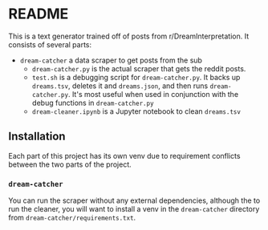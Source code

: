 # README

This is a text generator trained off of posts from r/DreamInterpretation. It consists of several parts:

- `dream-catcher` a data scraper to get posts from the sub
    - `dream-catcher.py` is the actual scraper that gets the reddit posts.
    - `test.sh` is a debugging script for `dream-catcher.py`. It backs up `dreams.tsv`, deletes it and `dreams.json`, and then runs `dream-catcher.py`. It's most useful when used in conjunction with the debug functions in `dream-catcher.py`
    - `dream-cleaner.ipynb` is a Jupyter notebook to clean `dreams.tsv`

## Installation
Each part of this project has its own venv due to requirement conflicts between the two parts of the project.

### `dream-catcher`
You can run the scraper without any external dependencies, although the to run the cleaner, you will want to install a venv in the `dream-catcher` directory from `dream-catcher/requirements.txt`.